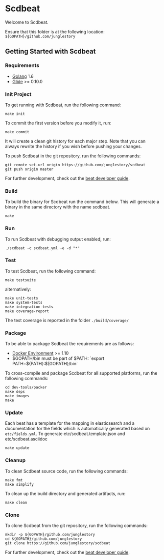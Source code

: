 # Scdbeat

Welcome to Scdbeat.

Ensure that this folder is at the following location:
`${GOPATH}/github.com/junglestory`

## Getting Started with Scdbeat

### Requirements

* [Golang](https://golang.org/dl/) 1.6
* [Glide](https://github.com/Masterminds/glide) >= 0.10.0

### Init Project
To get running with Scdbeat, run the following command:

```
make init
```

To commit the first version before you modify it, run:

```
make commit
```

It will create a clean git history for each major step. Note that you can always rewrite the history if you wish before pushing your changes.

To push Scdbeat in the git repository, run the following commands:

```
git remote set-url origin https://github.com/junglestory/scdbeat
git push origin master
```

For further development, check out the [beat developer guide](https://www.elastic.co/guide/en/beats/libbeat/current/new-beat.html).

### Build

To build the binary for Scdbeat run the command below. This will generate a binary
in the same directory with the name scdbeat.

```
make
```


### Run

To run Scdbeat with debugging output enabled, run:

```
./scdbeat -c scdbeat.yml -e -d "*"
```


### Test

To test Scdbeat, run the following command:

```
make testsuite
```

alternatively:
```
make unit-tests
make system-tests
make integration-tests
make coverage-report
```

The test coverage is reported in the folder `./build/coverage/`


### Package

To be able to package Scdbeat the requirements are as follows:

 * [Docker Environment](https://docs.docker.com/engine/installation/) >= 1.10
 * $GOPATH/bin must be part of $PATH: `export PATH=${PATH}:${GOPATH}/bin`

To cross-compile and package Scdbeat for all supported platforms, run the following commands:

```
cd dev-tools/packer
make deps
make images
make
```

### Update

Each beat has a template for the mapping in elasticsearch and a documentation for the fields
which is automatically generated based on `etc/fields.yml`.
To generate etc/scdbeat.template.json and etc/scdbeat.asciidoc

```
make update
```


### Cleanup

To clean  Scdbeat source code, run the following commands:

```
make fmt
make simplify
```

To clean up the build directory and generated artifacts, run:

```
make clean
```


### Clone

To clone Scdbeat from the git repository, run the following commands:

```
mkdir -p ${GOPATH}/github.com/junglestory
cd ${GOPATH}/github.com/junglestory
git clone https://github.com/junglestory/scdbeat
```


For further development, check out the [beat developer guide](https://www.elastic.co/guide/en/beats/libbeat/current/new-beat.html).
